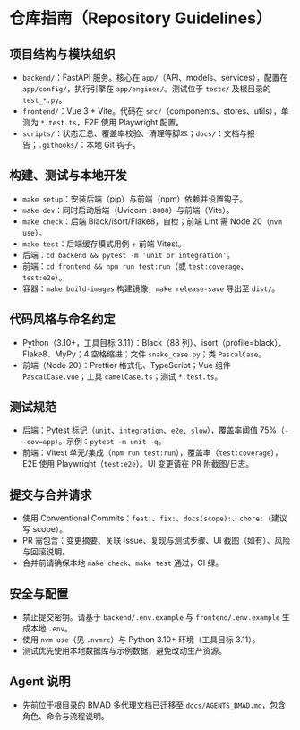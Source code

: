 # 仓库指南（Repository Guidelines）

## 项目结构与模块组织
- `backend/`：FastAPI 服务。核心在 `app/`（API、models、services），配置在 `app/config/`，执行引擎在 `app/engines/`。测试位于 `tests/` 及根目录的 `test_*.py`。
- `frontend/`：Vue 3 + Vite。代码在 `src/`（components、stores、utils），单测为 `*.test.ts`，E2E 使用 Playwright 配置。
- `scripts/`：状态汇总、覆盖率校验、清理等脚本；`docs/`：文档与报告；`.githooks/`：本地 Git 钩子。

## 构建、测试与本地开发
- `make setup`：安装后端（pip）与前端（npm）依赖并设置钩子。
- `make dev`：同时启动后端（Uvicorn `:8000`）与前端（Vite）。
- `make check`：后端 Black/isort/Flake8，自检；前端 Lint 需 Node 20（`nvm use`）。
- `make test`：后端缓存模式用例 + 前端 Vitest。
- 后端：`cd backend && pytest -m 'unit or integration'`。
- 前端：`cd frontend && npm run test:run`（或 `test:coverage`、`test:e2e`）。
- 容器：`make build-images` 构建镜像，`make release-save` 导出至 `dist/`。

## 代码风格与命名约定
- Python（3.10+，工具目标 3.11）：Black（88 列）、isort（profile=black）、Flake8、MyPy；4 空格缩进；文件 `snake_case.py`；类 `PascalCase`。
- 前端（Node 20）：Prettier 格式化、TypeScript；Vue 组件 `PascalCase.vue`；工具 `camelCase.ts`；测试 `*.test.ts`。

## 测试规范
- 后端：Pytest 标记（`unit`、`integration`、`e2e`、`slow`），覆盖率阈值 75%（`--cov=app`）。示例：`pytest -m unit -q`。
- 前端：Vitest 单元/集成（`npm run test:run`），覆盖率（`test:coverage`），E2E 使用 Playwright（`test:e2e`）。UI 变更请在 PR 附截图/日志。

## 提交与合并请求
- 使用 Conventional Commits：`feat:`、`fix:`、`docs(scope):`、`chore:`（建议写 scope）。
- PR 需包含：变更摘要、关联 Issue、复现与测试步骤、UI 截图（如有）、风险与回滚说明。
- 合并前请确保本地 `make check`、`make test` 通过，CI 绿。

## 安全与配置
- 禁止提交密钥。请基于 `backend/.env.example` 与 `frontend/.env.example` 生成本地 `.env`。
- 使用 `nvm use`（见 `.nvmrc`）与 Python 3.10+ 环境（工具目标 3.11）。
- 测试优先使用本地数据库与示例数据，避免改动生产资源。

## Agent 说明
- 先前位于根目录的 BMAD 多代理文档已迁移至 `docs/AGENTS_BMAD.md`，包含角色、命令与流程说明。
